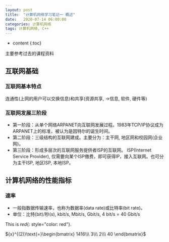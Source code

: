 ```yaml
---
layout: post
title:  "计算机网络学习笔记一 概述"
date:   2020-07-14 06:00:00
categories: 计算机网络
tags: 计算机网络, C++
---
```


* content
{:toc}

主要参考过去的课程资料

## 互联网基础
### 互联网基本特点
连通性(上网的用户可以交换信息)和共享(资源共享, ->信息, 软件, 硬件等)

### 互联网发展三阶段
* 第一阶段：从单个网络ARPANET向互联网发展过程。1983年TCP/IP协议成为ARPANET上的标准，被认为是因特尔的诞生时间。
* 第二阶段：三级结构的互联网建成。主要分为：主干网, 地区网和校园网(企业网)。
* 第三阶段：形成多层次的互联网服务提供者ISP的互联网。 ISP(Internet Service Provider), 仅需要向某个ISP缴费，即可获得IP，接入互联网。也可分为主干ISP, 地区ISP, 本地ISP。

## 计算机网络的性能指标
### 速率
* 一般指数据传输速率，也称为数据率(data rate)或比特率(bit rate)。
* 单位：比特(bit)/秒(s), kbit/s, Mbit/s, Gbit/s, 4  bit/s = 40 Gbit/s

This is *red*{: style="color: red"}.

<body>
${x}^{(2)}\text{=}\begin{bmatrix} 1416\\\ 3\\\ 2\\\ 40 \end{bmatrix}$
</body>